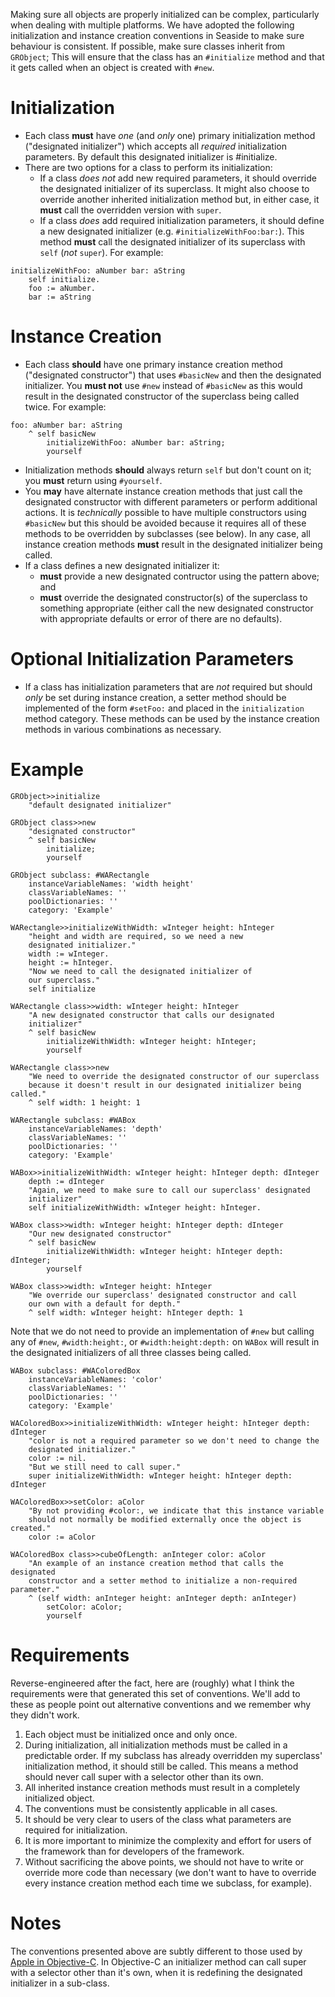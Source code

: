 Making sure all objects are properly initialized can be complex, particularly when dealing with multiple platforms. We have adopted the following initialization and instance creation conventions in Seaside to make sure behaviour is consistent. If possible, make sure classes inherit from `GRObject`; This will ensure that the class has an `#initialize` method and that it gets called when an object is created with `#new`.

# Initialization #

  * Each class **must** have _one_ (and _only_ one) primary initialization method ("designated initializer") which accepts all _required_ initialization parameters. By default this designated initializer is #initialize.
  * There are two options for a class to perform its initialization:
    * If a class _does not_ add new required parameters, it should override the designated initializer of its superclass. It might also choose to override another inherited initialization method but, in either case, it **must** call the overridden version with `super`.
    * If a class _does_ add required initialization parameters, it should define a new designated initializer (e.g. `#initializeWithFoo:bar:`). This method **must** call the designated initializer of its superclass with `self` (_not_ `super`). For example:

```smalltalk
initializeWithFoo: aNumber bar: aString
	self initialize.
	foo := aNumber.
	bar := aString
```

# Instance Creation #

  * Each class **should** have one primary instance creation method ("designated constructor") that uses `#basicNew` and then the designated initializer. You **must not** use `#new` instead of `#basicNew` as this would result in the designated constructor of the superclass being called twice. For example:

```
foo: aNumber bar: aString
	^ self basicNew
		initializeWithFoo: aNumber bar: aString;
		yourself
```

  * Initialization methods **should** always return `self` but don't count on it; you **must** return using `#yourself`.
  * You **may** have alternate instance creation methods that just call the designated constructor with different parameters or perform additional actions. It is _technically_ possible to have multiple constructors using `#basicNew` but this should be avoided because it requires all of these methods to be overridden by subclasses (see below). In any case, all instance creation methods **must** result in the designated initializer being called.
  * If a class defines a new designated initializer it:
    * **must** provide a new designated contructor using the pattern above; and
    * **must** override the designated constructor(s) of the superclass to something appropriate (either call the new designated constructor with appropriate defaults or error of there are no defaults).

# Optional Initialization Parameters #

  * If a class has initialization parameters that are _not_ required but should _only_ be set during instance creation, a setter method should be implemented of the form `#setFoo:` and placed in the `initialization` method category. These methods can be used by the instance creation methods in various combinations as necessary.

# Example #

```
GRObject>>initialize
	"default designated initializer"

GRObject class>>new
	"designated constructor"
	^ self basicNew
		initialize;
		yourself

GRObject subclass: #WARectangle
	instanceVariableNames: 'width height'
	classVariableNames: ''
	poolDictionaries: ''
	category: 'Example'

WARectangle>>initializeWithWidth: wInteger height: hInteger
	"height and width are required, so we need a new
	designated initializer."
	width := wInteger.
	height := hInteger.
	"Now we need to call the designated initializer of
	our superclass."
	self initialize

WARectangle class>>width: wInteger height: hInteger
	"A new designated constructor that calls our designated
	initializer"
	^ self basicNew
		initializeWithWidth: wInteger height: hInteger;
		yourself

WARectangle class>>new
	"We need to override the designated constructor of our superclass
	because it doesn't result in our designated initializer being called."
	^ self width: 1 height: 1

WARectangle subclass: #WABox
	instanceVariableNames: 'depth'
	classVariableNames: ''
	poolDictionaries: ''
	category: 'Example'

WABox>>initializeWithWidth: wInteger height: hInteger depth: dInteger
	depth := dInteger
	"Again, we need to make sure to call our superclass' designated
	initializer"
	self initializeWithWidth: wInteger height: hInteger.

WABox class>>width: wInteger height: hInteger depth: dInteger
	"Our new designated constructor"
	^ self basicNew
		initializeWithWidth: wInteger height: hInteger depth: dInteger;
		yourself

WABox class>>width: wInteger height: hInteger
	"We override our superclass' designated constructor and call
	our own with a default for depth."
	^ self width: wInteger height: hInteger depth: 1
```

Note that we do not need to provide an implementation of `#new` but calling any of `#new`, `#width:height:`, or `#width:height:depth:` on `WABox` will result in the designated initializers of all three classes being called.

```
WABox subclass: #WAColoredBox
	instanceVariableNames: 'color'
	classVariableNames: ''
	poolDictionaries: ''
	category: 'Example'

WAColoredBox>>initializeWithWidth: wInteger height: hInteger depth: dInteger
	"color is not a required parameter so we don't need to change the
	designated initializer."
	color := nil.
	"But we still need to call super."
	super initializeWithWidth: wInteger height: hInteger depth: dInteger

WAColoredBox>>setColor: aColor
	"By not providing #color:, we indicate that this instance variable
	should not normally be modified externally once the object is created."
	color := aColor

WAColoredBox class>>cubeOfLength: anInteger color: aColor
	"An example of an instance creation method that calls the designated
	constructor and a setter method to initialize a non-required parameter."
	^ (self width: anInteger height: anInteger depth: anInteger)
		setColor: aColor;
		yourself
```

# Requirements #

Reverse-engineered after the fact, here are (roughly) what I think the requirements were that generated this set of conventions. We'll add to these as people point out alternative conventions and we remember why they didn't work.

  1. Each object must be initialized once and only once.
  1. During initialization, all initialization methods must be called in a predictable order. If my subclass has already overridden my superclass' initialization method, it should still be called. This means a method should never call super with a selector other than its own.
  1. All inherited instance creation methods must result in a completely initialized object.
  1. The conventions must be consistently applicable in all cases.
  1. It should be very clear to users of the class what parameters are required for initialization.
  1. It is more important to minimize the complexity and effort for users of the framework than for developers of the framework.
  1. Without sacrificing the above points, we should not have to write or override more code than necessary (we don't want to have to override every instance creation method each time we subclass, for example).

# Notes #
The conventions presented above are subtly different to those used by [Apple in Objective-C](http://developer.apple.com/library/ios/#documentation/general/conceptual/CocoaEncyclopedia/Initialization/Initialization.html). In Objective-C an initializer method can call super with a selector other than it's own, when it is redefining the designated initializer in a sub-class.
